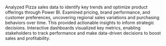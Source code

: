 Analyzed Pizza sales data to identify key trends and optimize product offerings through Power BI. Examined pricing, brand performance, and customer preferences, uncovering regional sales variations and purchasing behaviors over time. This provided actionable insights to inform strategic decisions. Interactive dashboards visualized key metrics, enabling stakeholders to track performance and make data-driven decisions to boost sales and profitability.
